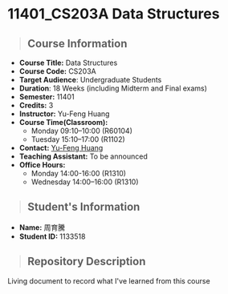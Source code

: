 # 11401_CS203A Data Structures

> ## Course Information
- **Course Title:** Data Structures
- **Course Code:** CS203A
- **Target Audience**: Undergraduate Students
- **Duration**: 18 Weeks (including Midterm and Final exams)
- **Semester:** 11401
- **Credits:** 3
- **Instructor:** Yu-Feng Huang
- **Course Time(Classroom):**
    - Monday 09:10–10:00 (R60104)
    - Tuesday 15:10–17:00 (R1102)
- **Contact:** [Yu-Feng Huang](mailto:yfhuang@saturn.yzu.edu.tw)
- **Teaching Assistant:** To be announced
- **Office Hours:**
    - Monday 14:00-16:00 (R1310)
    - Wednesday 14:00–16:00 (R1310)

> ## Student's Information
- **Name:** 周育騰
- **Student ID:** 1133518

> ## Repository Description
Living document to record what I've learned from this course

 
